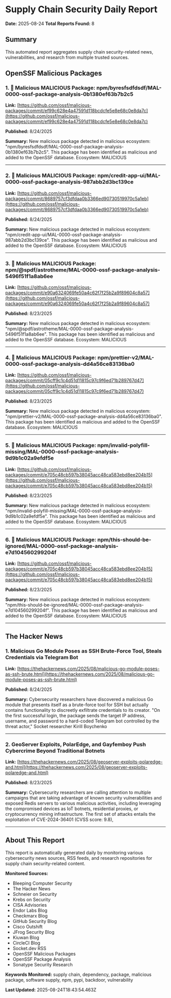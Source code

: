 # Supply Chain Security Daily Report
**Date:** 2025-08-24
**Total Reports Found:** 8

## Summary

This automated report aggregates supply chain security-related news, vulnerabilities, and research from multiple trusted sources.

## OpenSSF Malicious Packages

### 1. 🚨 Malicious MALICIOUS Package: npm/byresfsdfdsdf/MAL-0000-ossf-package-analysis-0b1380ef63b7b2c5

**Link:** [https://github.com/ossf/malicious-packages/commit/ef99c628e4a47591d118bcdcfe5e8e68c0e8da7c](https://github.com/ossf/malicious-packages/commit/ef99c628e4a47591d118bcdcfe5e8e68c0e8da7c)

**Published:** 8/24/2025

**Summary:** New malicious package detected in malicious ecosystem: "npm/byresfsdfdsdf/MAL-0000-ossf-package-analysis-0b1380ef63b7b2c5". This package has been identified as malicious and added to the OpenSSF database. Ecosystem: MALICIOUS

---

### 2. 🚨 Malicious MALICIOUS Package: npm/credit-app-ui/MAL-0000-ossf-package-analysis-987abb2d3bc139ce

**Link:** [https://github.com/ossf/malicious-packages/commit/8689757cf3dfdaa0b3366ed90730519970c5a1eb](https://github.com/ossf/malicious-packages/commit/8689757cf3dfdaa0b3366ed90730519970c5a1eb)

**Published:** 8/24/2025

**Summary:** New malicious package detected in malicious ecosystem: "npm/credit-app-ui/MAL-0000-ossf-package-analysis-987abb2d3bc139ce". This package has been identified as malicious and added to the OpenSSF database. Ecosystem: MALICIOUS

---

### 3. 🚨 Malicious MALICIOUS Package: npm/@spdf/astrotheme/MAL-0000-ossf-package-analysis-5496f51f1a8ab6ee

**Link:** [https://github.com/ossf/malicious-packages/commit/e90a6324069fe50a4c62f7f25b2a9f89604c8a57](https://github.com/ossf/malicious-packages/commit/e90a6324069fe50a4c62f7f25b2a9f89604c8a57)

**Published:** 8/23/2025

**Summary:** New malicious package detected in malicious ecosystem: "npm/@spdf/astrotheme/MAL-0000-ossf-package-analysis-5496f51f1a8ab6ee". This package has been identified as malicious and added to the OpenSSF database. Ecosystem: MALICIOUS

---

### 4. 🚨 Malicious MALICIOUS Package: npm/prettier-v2/MAL-0000-ossf-package-analysis-dd4a56ce83136ba0

**Link:** [https://github.com/ossf/malicious-packages/commit/05cff9c1c4d51d11815c97c9f6ed71b289767d47](https://github.com/ossf/malicious-packages/commit/05cff9c1c4d51d11815c97c9f6ed71b289767d47)

**Published:** 8/23/2025

**Summary:** New malicious package detected in malicious ecosystem: "npm/prettier-v2/MAL-0000-ossf-package-analysis-dd4a56ce83136ba0". This package has been identified as malicious and added to the OpenSSF database. Ecosystem: MALICIOUS

---

### 5. 🚨 Malicious MALICIOUS Package: npm/invalid-polyfill-missing/MAL-0000-ossf-package-analysis-9d9b1c02a9efdf5e

**Link:** [https://github.com/ossf/malicious-packages/commit/e705c48cb597b38045acc48ca583ebd8ee204b15](https://github.com/ossf/malicious-packages/commit/e705c48cb597b38045acc48ca583ebd8ee204b15)

**Published:** 8/23/2025

**Summary:** New malicious package detected in malicious ecosystem: "npm/invalid-polyfill-missing/MAL-0000-ossf-package-analysis-9d9b1c02a9efdf5e". This package has been identified as malicious and added to the OpenSSF database. Ecosystem: MALICIOUS

---

### 6. 🚨 Malicious MALICIOUS Package: npm/this-should-be-ignored/MAL-0000-ossf-package-analysis-e7d104560299204f

**Link:** [https://github.com/ossf/malicious-packages/commit/e705c48cb597b38045acc48ca583ebd8ee204b15](https://github.com/ossf/malicious-packages/commit/e705c48cb597b38045acc48ca583ebd8ee204b15)

**Published:** 8/23/2025

**Summary:** New malicious package detected in malicious ecosystem: "npm/this-should-be-ignored/MAL-0000-ossf-package-analysis-e7d104560299204f". This package has been identified as malicious and added to the OpenSSF database. Ecosystem: MALICIOUS

---

## The Hacker News

### 1. Malicious Go Module Poses as SSH Brute-Force Tool, Steals Credentials via Telegram Bot

**Link:** [https://thehackernews.com/2025/08/malicious-go-module-poses-as-ssh-brute.html](https://thehackernews.com/2025/08/malicious-go-module-poses-as-ssh-brute.html)

**Published:** 8/24/2025

**Summary:** Cybersecurity researchers have discovered a malicious Go module that presents itself as a brute-force tool for SSH but actually contains functionality to discreetly exfiltrate credentials to its creator. "On the first successful login, the package sends the target IP address, username, and password to a hard-coded Telegram bot controlled by the threat actor," Socket researcher Kirill Boychenko

---

### 2. GeoServer Exploits, PolarEdge, and Gayfemboy Push Cybercrime Beyond Traditional Botnets

**Link:** [https://thehackernews.com/2025/08/geoserver-exploits-polaredge-and.html](https://thehackernews.com/2025/08/geoserver-exploits-polaredge-and.html)

**Published:** 8/23/2025

**Summary:** Cybersecurity researchers are calling attention to multiple campaigns that are taking advantage of known security vulnerabilities and exposed Redis servers to various malicious activities, including leveraging the compromised devices as IoT botnets, residential proxies, or cryptocurrency mining infrastructure. The first set of attacks entails the exploitation of CVE-2024-36401 (CVSS score: 9.8),

---

## About This Report

This report is automatically generated daily by monitoring various cybersecurity news sources, RSS feeds, and research repositories for supply chain security-related content.

**Monitored Sources:**
- Bleeping Computer Security
- The Hacker News
- Schneier on Security
- Krebs on Security
- CISA Advisories
- Endor Labs Blog
- Checkmarx Blog
- GitHub Security Blog
- Cisco Outshift
- JFrog Security Blog
- Kiuwan Blog
- CircleCI Blog
- Socket.dev RSS
- OpenSSF Malicious Packages
- OpenSSF Package Analysis
- Sonatype Security Research

**Keywords Monitored:** supply chain, dependency, package, malicious package, software supply, npm, pypi, backdoor, vulnerability

**Last Updated:** 2025-08-24T18:43:54.463Z
